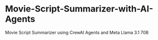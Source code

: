 # Movie-Script-Summarizer-with-AI-Agents
Movie Script Summarizer using CrewAI Agents and Meta Llama 3.1 70B
